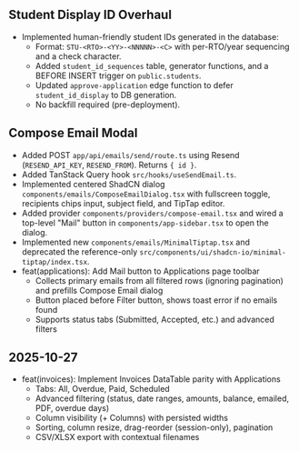 ## Student Display ID Overhaul

- Implemented human-friendly student IDs generated in the database:
  - Format: `STU-<RTO>-<YY>-<NNNNN>-<C>` with per-RTO/year sequencing and a check character.
  - Added `student_id_sequences` table, generator functions, and a BEFORE INSERT trigger on `public.students`.
  - Updated `approve-application` edge function to defer `student_id_display` to DB generation.
  - No backfill required (pre-deployment).

## Compose Email Modal

- Added POST `app/api/emails/send/route.ts` using Resend (`RESEND_API_KEY`, `RESEND_FROM`). Returns `{ id }`.
- Added TanStack Query hook `src/hooks/useSendEmail.ts`.
- Implemented centered ShadCN dialog `components/emails/ComposeEmailDialog.tsx` with fullscreen toggle, recipients chips input, subject field, and TipTap editor.
- Added provider `components/providers/compose-email.tsx` and wired a top-level "Mail" button in `components/app-sidebar.tsx` to open the dialog.
- Implemented new `components/emails/MinimalTiptap.tsx` and deprecated the reference-only `src/components/ui/shadcn-io/minimal-tiptap/index.tsx`.
- feat(applications): Add Mail button to Applications page toolbar
  - Collects primary emails from all filtered rows (ignoring pagination) and prefills Compose Email dialog
  - Button placed before Filter button, shows toast error if no emails found
  - Supports status tabs (Submitted, Accepted, etc.) and advanced filters
## 2025-10-27

- feat(invoices): Implement Invoices DataTable parity with Applications
  - Tabs: All, Overdue, Paid, Scheduled
  - Advanced filtering (status, date ranges, amounts, balance, emailed, PDF, overdue days)
  - Column visibility (+ Columns) with persisted widths
  - Sorting, column resize, drag-reorder (session-only), pagination
  - CSV/XLSX export with contextual filenames



